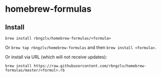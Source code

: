 # homebrew-formulas

## Install

```
brew install rbngzlv/homebrew-formulas/<formula>
```

Or `brew tap rbngzlv/homebrew-formulas` and then `brew install <formula>`.

Or install via URL (which will not receive updates):

```
brew install https://raw.githubusercontent.com/rbngzlv/homebrew-formulas/master/<formul>.rb
```
